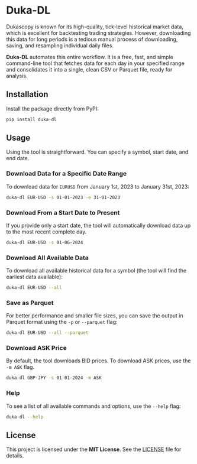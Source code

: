 
# Duka-DL

Dukascopy is known for its high-quality, tick-level historical market data, which is excellent for backtesting trading strategies. However, downloading this data for long periods is a tedious manual process of downloading, saving, and resampling individual daily files.

**Duka-DL** automates this entire workflow. It is a free, fast, and simple command-line tool that fetches data for each day in your specified range and consolidates it into a single, clean CSV or Parquet file, ready for analysis.

## Installation

Install the package directly from PyPI:

```bash
pip install duka-dl
```

## Usage

Using the tool is straightforward. You can specify a symbol, start date, and end date.

### Download Data for a Specific Date Range

To download data for `EURUSD` from January 1st, 2023 to January 31st, 2023:

```bash
duka-dl EUR-USD -s 01-01-2023 -e 31-01-2023
```

### Download From a Start Date to Present

If you provide only a start date, the tool will automatically download data up to the most recent complete day.

```bash
duka-dl EUR-USD -s 01-06-2024
```

### Download All Available Data

To download all available historical data for a symbol (the tool will find the earliest data available):

```bash
duka-dl EUR-USD --all
```

### Save as Parquet

For better performance and smaller file sizes, you can save the output in Parquet format using the `-p` or `--parquet` flag:

```bash
duka-dl EUR-USD --all --parquet
```

### Download ASK Price

By default, the tool downloads BID prices. To download ASK prices, use the `-m ASK` flag.

```bash
duka-dl GBP-JPY -s 01-01-2024 -m ASK
```

### Help

To see a list of all available commands and options, use the `--help` flag:

```bash
duka-dl --help
```

## License

This project is licensed under the **MIT License**. See the [LICENSE](LICENSE) file for details.


